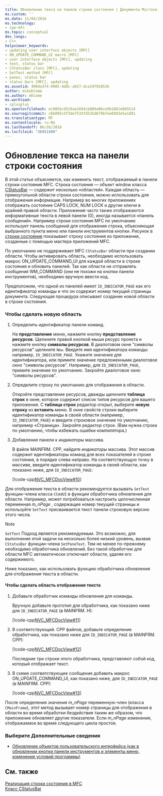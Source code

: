 ```yaml
---
title: Обновление текса на панели строки состояния | Документы Microsoft
ms.custom: ''
ms.date: 11/04/2016
ms.technology:
- cpp-mfc
ms.topic: conceptual
dev_langs:
- C++
helpviewer_keywords:
- updating user interface objects [MFC]
- ON_UPDATE_COMMAND_UI macro [MFC]
- user interface objects [MFC], updating
- text, status bar
- CStatusBar class [MFC], updating
- SetText method [MFC]
- panes, status bar
- status bars [MFC], updating
ms.assetid: 4984a3f4-9905-4d8c-a927-dca19781053b
author: mikeblome
ms.author: mblome
ms.workload:
- cplusplus
ms.openlocfilehash: ec085bcd519aa1694cb889a06ce9b1881e065514
ms.sourcegitcommit: c6b095c5f3de7533fd535d679bfee0503e5a1d91
ms.translationtype: MT
ms.contentlocale: ru-RU
ms.lasthandoff: 06/26/2018
ms.locfileid: "36951490"
---
```

# <a name="updating-the-text-of-a-status-bar-pane"></a>Обновление текса на панели строки состояния
В этой статье объясняется, как изменить текст, отображаемый в панели строки состояния MFC. Строка состояния — объект window класса [CStatusBar](../mfc/reference/cstatusbar-class.md) — содержит несколько «областей». Каждая область — прямоугольной области строки состояния, можно использовать для отображения информации. Например во многих приложениях отображать состояние CAPS LOCK, NUM LOCK и другие ключи в крайней правой области. Приложения часто также отображаются информативные текста в левой панели (0), иногда называется «панель сообщений». Например строки состояния MFC по умолчанию использует панель сообщений для отображения строка, объясняющая выбранного пункта меню или панели инструментов кнопки. Рисунок в [строки состояния](../mfc/status-bar-implementation-in-mfc.md) показывает строку состояния из приложения, созданные с помощью мастера приложений MFC.  
  
 По умолчанию не поддерживает MFC `CStatusBar` области при создании области. Чтобы активировать область, необходимо использовать макрос ON_UPDATE_COMMAND_UI для каждой области в строке состояния и обновить панелей. Так как области не отправлять сообщения WM_COMMAND (они не похожи на кнопки панели инструментов), необходимо вручную ввести код.  
  
 Предположим, что одной из панелей имеет `ID_INDICATOR_PAGE` как его идентификатор команды и что он содержит номер текущей страницы документа. Следующая процедура описывает создание новой области в строке состояния.  
  
### <a name="to-make-a-new-pane"></a>Чтобы сделать новую область  
  
1.  Определить идентификатор панели команд.  
  
     На **представление** меню, нажмите кнопку **представление ресурсов**. Щелкните правой кнопкой мыши ресурс проекта и нажмите кнопку **символы ресурсов**. В диалоговом окне "символы ресурсов" щелкните `New`. Введите имя идентификатора команды: например, `ID_INDICATOR_PAGE`. Укажите значение для идентификатора, или примите значение предложенными диалоговое окно "символы ресурсов". Например, для `ID_INDICATOR_PAGE`, примите значение по умолчанию. Закройте диалоговое окно "символы ресурсов".  
  
2.  Определите строку по умолчанию для отображения в области.  
  
     Откройте представление ресурсов, дважды щелкните **таблица строк** в окне, которое содержит список типов ресурсов для вашего приложения. С **таблица строк** редактор открыт, выберите **новую строку** из **вставить** меню. В окне свойств строки выберите идентификатор команды в своей области (например, `ID_INDICATOR_PAGE`) и введите строковое значение по умолчанию, например «Страница». Закройте редактор строк. (Вам нужна строка по умолчанию, чтобы избежать ошибки компилятора.)  
  
3.  Добавление панели к *индикаторы* массива.  
  
     В файле MAINFRM. CPP, найдите *индикаторы* массива. Этот массив содержит идентификаторы команд для всех показателей в строке состояния, в порядке слева направо. На соответствующую точку в массиве, введите идентификатор команды в своей области, как показано ниже, для `ID_INDICATOR_PAGE`:  
  
     [!code-cpp[NVC_MFCDocView#10](../mfc/codesnippet/cpp/updating-the-text-of-a-status-bar-pane_1.cpp)]  
  
 Для отображения текста в области рекомендуется вызывать `SetText` функции-члена класса `CCmdUI` в функции обработчика обновления для области. Например, может потребоваться настроить целочисленная переменная *m_nPage* , содержащее номер текущей страницы и используйте `SetText` присваивается текст панели строковую версию этого числа.  
  
> [!NOTE]
>  `SetText` Подход является рекомендуемым. Это возможно, для выполнения этой задачи на несколько более низкий уровень, вызвав `CStatusBar` функции-члена `SetPaneText`. Тем не менее по-прежнему необходимо обработчика обновлений. Без такой обработчик для области MFC автоматически отключает области, удаляя его содержимого.  
  
 Ниже показано, как использовать функцию обработчика обновления для отображения текста в области.  
  
#### <a name="to-make-a-pane-display-text"></a>Чтобы сделать область отображения текста  
  
1.  Добавьте обработчик команды обновления для команды.  
  
     Вручную добавьте прототип для обработчика, как показано ниже для `ID_INDICATOR_PAGE` (в MAINFRM. H):  
  
     [!code-cpp[NVC_MFCDocView#11](../mfc/codesnippet/cpp/updating-the-text-of-a-status-bar-pane_2.h)]  
  
2.  В соответствующий. CPP файлов, добавьте определение обработчика, как показано ниже для `ID_INDICATOR_PAGE` (в MAINFRM. CPP):  
  
     [!code-cpp[NVC_MFCDocView#12](../mfc/codesnippet/cpp/updating-the-text-of-a-status-bar-pane_3.cpp)]  
  
     Последние три строки этого обработчика, представляют собой код, который отображает текст.  
  
3.  В схеме соответствующее сообщение добавить макрос ON_UPDATE_COMMAND_UI, как показано ниже, для `ID_INDICATOR_PAGE` (в MAINFRM. CPP):  
  
     [!code-cpp[NVC_MFCDocView#13](../mfc/codesnippet/cpp/updating-the-text-of-a-status-bar-pane_4.cpp)]  
  
 После определения значения *m_nPage* переменную-член (класса `CMainFrame`), этот метод вызывает номер страницы для отображения в области во время обработки бездействия таким же образом, что приложение обновляет другие показатели. Если *m_nPage* изменения, отображаемое во время следующего цикла простоя.  
  
### <a name="what-do-you-want-to-know-more-about"></a>Выберите Дополнительные сведения  
  
-   [Обновление объектов пользовательского интерфейса (как в обновлении кнопки панели инструментов и элементы меню, изменение условий программы)](../mfc/how-to-update-user-interface-objects.md)  
  
## <a name="see-also"></a>См. также  
 [Реализация строки состояния в MFC](../mfc/status-bar-implementation-in-mfc.md)   
 [Класс CStatusBar](../mfc/reference/cstatusbar-class.md)
